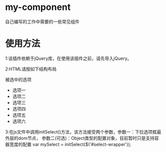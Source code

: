 # my-component
自己编写的工作中需要的一些常见组件

# 使用方法
1:该插件依赖于jQuery库，在使用该插件之前，请先导入jQuery。
<script type="text/javascript" src="jquery-3.2.1.min.js"></script>

2:HTML请按如下结构布局
<div id="select-wrapper">
		<div>被选中的选项</div>
		<ul>
			<li>选项一</li>
			<li>选项二</li>
			<li>选项三</li>
			<li>选项四</li>
			<li>选项五</li>
			<li>选项六</li>
		</ul>
	</div>

3:在js文件中调用initSelect()方法，该方法接受两个参数，参数一：下拉选项框最外层的dom节点， 参数二(可选)：Object类型的配置对象，目前暂时只是支持容器宽度的配置
 var mySelect = initSelect($('#select-wrapper'));
